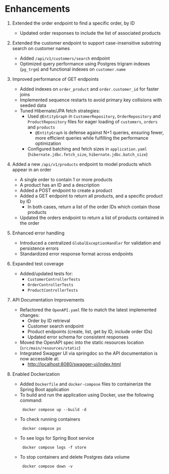 # Enhancements

1. Extended the order endpoint to find a specific order, by ID
    * Updated order responses to include the list of associated products

2. Extended the customer endpoint to support case-insensitive substring search on customer names
    * Added `/api/v1/customers/search` endpoint
    * Optimized query performance using Postgres trigram indexes (`pg_trgm`) and functional indexes on `customer.name`

3. Improved performance of GET endpoints
    * Added indexes on `order_product` and `order.customer_id` for faster joins
    * Implemented sequence restarts to avoid primary key collisions with seeded data
    * Tuned Hibernate/JPA fetch strategies:
        * Used `@EntityGraph` in `CustomerRepository`, `OrderRepository` and `ProductRepository` files for eager loading of `customers`, `orders` and `products`
          * `@EntityGraph` is defense against N+1 queries, ensuring fewer, more efficient queries while fulfilling the performance optimization
        * Configured batching and fetch sizes in `application.yaml` (`hibernate.jdbc.fetch_size`, `hibernate.jdbc.batch_size`)

4. Added a new `/api/v1/products` endpoint to model products which appear in an order
    * A single order to contain 1 or more products
    * A product has an ID and a description
    * Added a POST endpoint to create a product
    * Added a GET endpoint to return all products, and a specific product by ID
        * In both cases, return a list of the order IDs which contain those products
    * Updated the orders endpoint to return a list of products contained in the order

5. Enhanced error handling
    * Introduced a centralized `GlobalExceptionHandler` for validation and persistence errors
    * Standardized error response format across endpoints

6. Expanded test coverage
    * Added/updated tests for:
        * `CustomerControllerTests`
        * `OrderControllerTests`
        * `ProductControllerTests`

7. API Documentation Improvements
    * Refactored the `OpenAPI.yaml` file to match the latest implemented changes:
        * Order by ID retrieval
        * Customer search endpoint
        * Product endpoints (create, list, get by ID, include order IDs)
        * Updated error schema for consistent responses
    * Moved the OpenAPI spec into the static resources location (`src/main/resources/static`)
    * Integrated Swagger UI via springdoc so the API documentation is now accessible at:
        * [http://localhost:8080/swagger-ui/index.html](http://localhost:8080/swagger-ui/index.html)
8. Enabled Dockerization
    * Added `Dockerfile` and `docker-compose` files to containerize the Spring Boot application
    * To build and run the application using Docker, use the following command:
      ```shell 
       docker compose up --build -d
      ```
    * To check running containers
      ```shell
       docker compose ps
      ```
   * To see logs for Spring Boot service
     ```shell
      docker compose logs -f store
     ```  
   * To stop containers and delete Postgres data volume
     ```shell
      docker compose down -v
     ```    
      